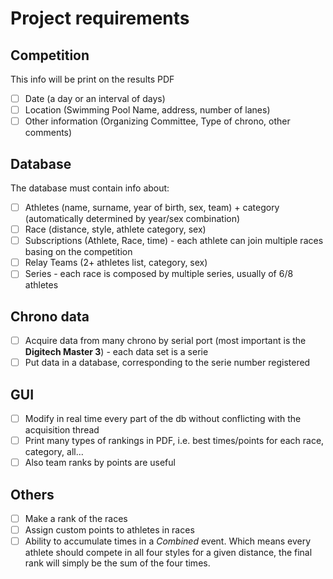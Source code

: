 # Project requirements

## Competition
This info will be print on the results PDF
- [ ] Date (a day or an interval of days)
- [ ] Location (Swimming Pool Name, address, number of lanes)
- [ ] Other information (Organizing Committee, Type of chrono, other comments)

## Database
The database must contain info about:
- [ ] Athletes (name, surname, year of birth, sex, team) + category (automatically determined by year/sex combination)
- [ ] Race (distance, style, athlete category, sex)
- [ ] Subscriptions (Athlete, Race, time) - each athlete can join multiple races basing on the competition
- [ ] Relay Teams (2+ athletes list, category, sex)
- [ ] Series - each race is composed by multiple series, usually of 6/8 athletes

## Chrono data
- [ ] Acquire data from many chrono by serial port (most important is the **Digitech Master 3**) - each data set is a serie
- [ ] Put data in a database, corresponding to the serie number registered

## GUI
- [ ] Modify in real time every part of the db without conflicting with the acquisition thread
- [ ] Print many types of rankings in PDF, i.e. best times/points for each race, category, all...
- [ ] Also team ranks by points are useful

## Others
- [ ] Make a rank of the races
- [ ] Assign custom points to athletes in races
- [ ] Ability to accumulate times in a *Combined* event. Which means every athlete should compete in all four styles for a given distance, the final rank will simply be the sum of the four times.